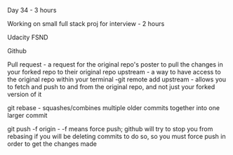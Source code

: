Day 34 - 3 hours

Working on small full stack proj for interview - 2 hours

Udacity FSND

Github

Pull request - a request for the original repo's poster to pull the changes in your forked repo to their original repo
upstream - a way to have access to the original repo within your terminal
    -git remote add upstream <link to original repo> - allows you to fetch and push to and from the original repo, and not just your forked version of it

git rebase - squashes/combines multiple older commits together into one larger commit

git push -f origin - -f means force push; github will try to stop you from rebasing if you will be deleting commits to do so, so you must force push in order to get the changes made
